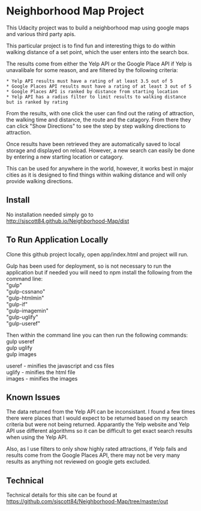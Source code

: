# Neighborhood Map Project

This Udacity project was to build a neighborhood map using google maps and various third party apis.

This particular project is to find fun and interesting thigs to do within walking distance of a set point, which the user enters into the search box.

The results come from either the Yelp API or the Google Place API if Yelp is unavalibale for some reason, and are filtered by the following criteria:

	* Yelp API results must have a rating of at least 3.5 out of 5
	* Google Places API results must have a rating of at least 3 out of 5
	* Google Places API is ranked by distance from starting location
	* Yelp API has a radius filter to limit results to walking distance but is ranked by rating

From the results, with one click the user can find out the rating of attraction, the walking time and distance, the route and the catagory. From there they can click "Show Directions" to see the step by step walking directions to attraction.

Once results have been retrieved they are automatically saved to local storage and displayed on reload.  However, a new search can easily be done by entering a new starting location or catagory.

This can be used for anywhere in the world, however, it works best in major cities as it is designed to find things within walking distance and will only provide walking directions.

## Install

No installation needed simply go to http://sjscott84.github.io/Neighborhood-Map/dist

## To Run Application Locally

Clone this github project locally, open app/index.html and project will run.

Gulp has been used for deployment, so is not necessary to run the application but if needed you will need to npm install the following from the command line:  
		"gulp"  
		"gulp-cssnano"  
		"gulp-htmlmin"  
		"gulp-if"  
		"gulp-imagemin"  
		"gulp-uglify"  
		"gulp-useref"  

Then within the command line you can then run the following commands:  
		gulp useref  
		gulp uglify  
		gulp images  

useref - minifies the javascript and css files  
uglify - minifies the html file  
images - minifies the images  

## Known Issues

The data returned from the Yelp API can be inconsistant.  I found a few times there were places that I would expect to be returned based on my search criteria but were not being returned.  Apparantly the Yelp website and Yelp API use different algorithms so it can be difficult to get exact search results when using the Yelp API.

Also, as I use filters to only show highly rated attractions, if Yelp fails and results come from the Google Places API, there may not be very many results as anything not reviewed on google gets excluded.


## Technical

Technical details for this site can be found at https://github.com/sjscott84/Neighborhood-Map/tree/master/out
